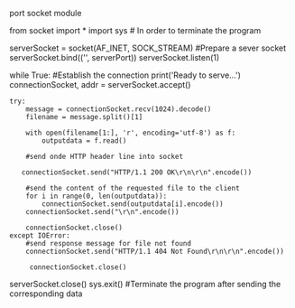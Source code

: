 port socket module

from socket import *
import  sys # In order to terminate the  program

serverSocket = socket(AF_INET, SOCK_STREAM)
#Prepare a sever socket
serverSocket.bind(('', serverPort))
serverSocket.listen(1)

while True:
    #Establish the connection
    print('Ready to serve...')
    connectionSocket, addr =  serverSocket.accept()

    try:
        message = connectionSocket.recv(1024).decode()
        filename = message.split()[1]

        with open(filename[1:], 'r', encoding='utf-8') as f:
            outputdata = f.read()

        #send onde HTTP header line into socket

       connectionSocket.send("HTTP/1.1 200 OK\r\n\r\n".encode())

        #send the content of the requested file to the client
        for i in range(0, len(outputdata)):
            connectionSocket.send(outputdata[i].encode())
        connectionSocket.send("\r\n".encode())

        connectionSocket.close()
    except IOError:
        #send response message for file not found
        connectionSocket.send("HTTP/1.1 404 Not Found\r\n\r\n".encode())

         connectionSocket.close()

serverSocket.close()
sys.exit() #Terminate the program after sending the corresponding data

